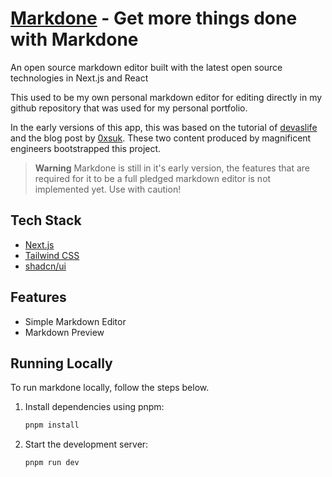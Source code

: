 # [Markdone][markdone] - Get more things done with Markdone

An open source markdown editor built with the latest open source technologies in
Next.js and React

This used to be my own personal markdown editor for editing directly in my
github repository that was used for my personal portfolio.

In the early versions of this app, this was based on the tutorial of [devaslife]
and the blog post by [0xsuk]. These two content produced by magnificent
engineers bootstrapped this project.

> **Warning** Markdone is still in it's early version, the features that are
> required for it to be a full pledged markdown editor is not implemented yet.
> Use with caution!

## Tech Stack

- [Next.js][nextjs]
- [Tailwind CSS][tailwindcss]
- [shadcn/ui]

## Features

- Simple Markdown Editor
- Markdown Preview

## Running Locally

To run markdone locally, follow the steps below.

1. Install dependencies using pnpm:

   ```sh
   pnpm install
   ```

2. Start the development server:

   ```sh
   pnpm run dev
   ```

[devaslife]: https://www.youtube.com/watch?v=gxBis8EgoAg
[0xsuk]:
  https://0xsuk.github.io/posts/2022-03-25-build-your-own-markdown-editor-with-react.js-and-codemirror-6/
[nextjs]: https://nextjs.org
[tailwindcss]: https://tailwindcss.com
[markdone]: https://markdone.jaycedotbin.me
[shadcn/ui]: https://ui.shadcn.com
